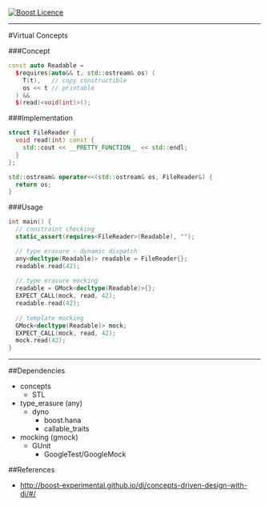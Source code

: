 <a href="http://www.boost.org/LICENSE_1_0.txt" target="_blank">![Boost Licence](http://img.shields.io/badge/license-boost-blue.svg)</a>

---------------------------------------

#Virtual Concepts

###Concept
```cpp
const auto Readable =
  $requires(auto&& t, std::ostream& os) (
    T(t),   // copy constructible
    os << t // printable
  ) &&
  $(read)<void(int)>();
```

###Implementation
```cpp
struct FileReader {
  void read(int) const {
    std::cout << __PRETTY_FUNCTION__ << std::endl;
  }
};

std::ostream& operator<<(std::ostream& os, FileReader&) {
  return os;
}
```

###Usage
```cpp
int main() {
  // constraint checking
  static_assert(requires<FileReader>(Readable), "");

  // type erasure - dynamic dispatch
  any<decltype(Readable)> readable = FileReader{};
  readable.read(42);
  
  // type erasure mocking
  readable = GMock<decltype(Readable)>{};
  EXPECT_CALL(mock, read, 42);
  readable.read(42);
  
  // template mocking
  GMock<decltype(Readable)> mock;
  EXPECT_CALL(mock, read, 42);
  mock.read(42);
}
```

---

##Dependencies
* concepts
  * STL
* type_erasure (any)
  * dyno
    * boost.hana
    * callable_traits
* mocking (gmock)
  * GUnit
    * GoogleTest/GoogleMock

##References
* http://boost-experimental.github.io/di/concepts-driven-design-with-di/#/
